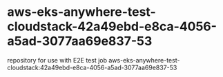 # aws-eks-anywhere-test-cloudstack-42a49ebd-e8ca-4056-a5ad-3077aa69e837-53
repository for use with E2E test job aws-eks-anywhere-test-cloudstack:42a49ebd-e8ca-4056-a5ad-3077aa69e837-53
